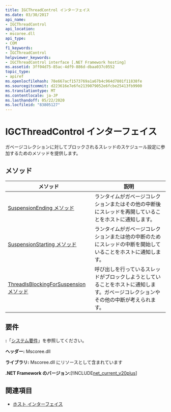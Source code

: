 ```yaml
---
title: IGCThreadControl インターフェイス
ms.date: 03/30/2017
api_name:
- IGCThreadControl
api_location:
- mscoree.dll
api_type:
- COM
f1_keywords:
- IGCThreadControl
helpviewer_keywords:
- IGCThreadControl interface [.NET Framework hosting]
ms.assetid: 3ff04d75-85ac-4df9-886d-dbaa037c0552
topic_type:
- apiref
ms.openlocfilehash: 78e667acf1573769a1a67b4c964d7801f11838fe
ms.sourcegitcommit: d223616e7e6fe2139079052e6fcbe25413fb9900
ms.translationtype: MT
ms.contentlocale: ja-JP
ms.lasthandoff: 05/22/2020
ms.locfileid: "83805127"
---
```

# <a name="igcthreadcontrol-interface"></a>IGCThreadControl インターフェイス
ガベージコレクションに対してブロックされるスレッドのスケジュール設定に参加するためのメソッドを提供します。  
  
## <a name="methods"></a>メソッド  
  
|メソッド|説明|  
|------------|-----------------|  
|[SuspensionEnding メソッド](igcthreadcontrol-suspensionending-method.md)|ランタイムがガベージコレクションまたはその他の中断後にスレッドを再開していることをホストに通知します。|  
|[SuspensionStarting メソッド](igcthreadcontrol-suspensionstarting-method.md)|ランタイムがガベージコレクションまたは他の中断のためにスレッドの中断を開始していることをホストに通知します。|  
|[ThreadIsBlockingForSuspension メソッド](igcthreadcontrol-threadisblockingforsuspension-method.md)|呼び出しを行っているスレッドがブロックしようとしていることをホストに通知します。ガベージコレクションやその他の中断が考えられます。|  
  
## <a name="requirements"></a>要件  
 **:**「[システム要件](../../get-started/system-requirements.md)」を参照してください。  
  
 **ヘッダー:** Mscoree.dll  
  
 **ライブラリ:** Mscoree.dll にリソースとして含まれています  
  
 **.NET Framework のバージョン:**[!INCLUDE[net_current_v20plus](../../../../includes/net-current-v20plus-md.md)]  
  
## <a name="see-also"></a>関連項目

- [ホスト インターフェイス](hosting-interfaces.md)
